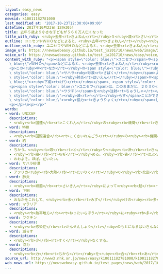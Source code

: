 ```yaml
---
layout: easy_news
categories: easy
newsid: k10011182781000
last_modified_at: '2017-10-23T12:30:00+09:00'
datetime: 2017年10月23日 12時30分
title: 去年５歳より小さな子どもが５６０万人亡くなった
title_with_ruby: <ruby>去年<rt>きょねん</rt></ruby>５<ruby>歳<rt>さい</rt></ruby>より<ruby>小<rt>ちい</rt></ruby>さな<ruby>子<rt>こ</rt></ruby>どもが５６０<ruby>万<rt>まん</rt></ruby><ruby>人<rt>にん</rt></ruby><ruby>亡<rt>な</rt></ruby>くなった
outline: ユニセフやＷＨＯなどによると、<ruby>去年<rt>きょねん</rt></ruby><ruby>世界<rt>せかい</rt></ruby>で、５<ruby>歳<rt>さい</rt></ruby>より<ruby>小<rt>ちい</rt></ruby>さな<ruby>子<rt>こ</rt></ruby>どもが５６０<ruby>万<rt>まん</rt></ruby><ruby>人<rt>にん</rt></ruby><ruby>亡<rt>な</rt></ruby>くなりました。
outline_with_ruby: ユニセフやＷＨＯなどによると、<ruby>去年<rt>きょねん</rt></ruby><ruby>世界<rt>せかい</rt></ruby>で、５<ruby>歳<rt>さい</rt></ruby>より<ruby>小<rt>ちい</rt></ruby>さな<ruby>子<rt>こ</rt></ruby>どもが５６０<ruby>万<rt>まん</rt></ruby><ruby>人<rt>にん</rt></ruby><ruby>亡<rt>な</rt></ruby>くなりました。
image_url: https://newswebeasy.github.io/test_ja201710/news/web/image/2017/10/23/K10011182781_1710191543_1710191548_01_02.jpg
voice_url: https://newswebeasy.github.io/test_ja201710/news/easy/voice/2017/10/23/k10011182781000.mp3
content_with_ruby: "<p><span style=\"color: blue;\">ユニセフ</span>や<span style=\"color:\
  \ blue;\">ＷＨＯ</span>などによると、<ruby>去年<rt>きょねん</rt></ruby><ruby>世界<rt>せかい</rt></ruby>で、５<ruby>歳<rt>さい</rt></ruby>より<ruby>小<rt>ちい</rt></ruby>さな<ruby>子<rt>こ</rt></ruby>どもが５６０<ruby>万<rt>まん</rt></ruby><ruby>人<rt>にん</rt></ruby><ruby>亡<rt>な</rt></ruby>くなりました。</p>\n\
  <p>この<ruby>中<rt>なか</rt></ruby>の<span style=\"color: blue;\"><ruby>約<rt>やく</rt></ruby></span>８０％は、インドなどの<ruby>南<rt>みなみ</rt></ruby>アジアと、ナイジェリアなど<span\
  \ style=\"color: blue;\">サハラ<ruby>砂漠<rt>さばく</rt></ruby></span>より<ruby>南<rt>みなみ</rt></ruby>にあるアフリカの<ruby>国<rt>くに</rt></ruby>に<ruby>住<rt>す</rt></ruby>んでいる<ruby>子<rt>こ</rt></ruby>どもたちでした。<ruby>汚<rt>きたな</rt></ruby>い<ruby>場所<rt>ばしょ</rt></ruby>で<ruby>生活<rt>せいかつ</rt></ruby>したり、<ruby>十分<rt>じゅうぶん</rt></ruby>に<ruby>食<rt>た</rt></ruby>べることができなかったりしていた<ruby>子<rt>こ</rt></ruby>どもたちが、<span\
  \ style=\"color: blue;\"><ruby>肺炎<rt>はいえん</rt></ruby></span>や<span style=\"color:\
  \ blue;\"><ruby>下痢<rt>げり</rt></ruby></span>、<span style=\"color: blue;\">マラリア</span>で<ruby>亡<rt>な</rt></ruby>くなりました。</p>\n\
  <p><span style=\"color: blue;\">ユニセフ</span>は、このままだと、２０３０<ruby>年<rt>ねん</rt></ruby>までに６０００<ruby>万<rt>まん</rt></ruby><ruby>人<rt>にん</rt></ruby>の<ruby>子<rt>こ</rt></ruby>どもが<ruby>亡<rt>な</rt></ruby>くなる<ruby>心配<rt>しんぱい</rt></ruby>があると<ruby>言<rt>い</rt></ruby>っています。しかし、<span\
  \ style=\"color: blue;\">ワクチン</span>を<ruby>注射<rt>ちゅうしゃ</rt></ruby>したり、きれいな<ruby>所<rt>ところ</rt></ruby>で<ruby>生活<rt>せいかつ</rt></ruby>できるようにしたら、<ruby>亡<rt>な</rt></ruby>くなる<ruby>子<rt>こ</rt></ruby>どもを<span\
  \ style=\"color: blue;\"><ruby>減<rt>へ</rt></ruby>らす</span>ことができるので、<ruby>多<rt>おお</rt></ruby>くの<ruby>人<rt>ひと</rt></ruby>に<span\
  \ style=\"color: blue;\"><ruby>協力<rt>きょうりょく</rt></ruby></span>してほしいと<ruby>言<rt>い</rt></ruby>っています。</p>\n\
  <p></p>\n<p></p>"
words:
- word: UNICEF
  descriptions:
  - <ruby><rb>国連</rb><rt>こくれん</rt></ruby>の<ruby><rb>機関</rb><rt>きかん</rt></ruby>の<ruby><rb>一</rb><rt>ひと</rt></ruby>つで、<ruby><rb>世界</rb><rt>せかい</rt></ruby>の<ruby><rb>国々</rb><rt>くにぐに</rt></ruby>の<ruby><rb>不幸</rb><rt>ふこう</rt></ruby>な<ruby><rb>子</rb><rt>こ</rt></ruby>どもたちを<ruby><rb>助</rb><rt>たす</rt></ruby>ける<ruby><rb>活動</rb><rt>かつどう</rt></ruby>をする。
- word: WHO
  descriptions:
  - <ruby><rb>国際連合</rb><rt>こくさいれんごう</rt></ruby>の<ruby><rb>機関</rb><rt>きかん</rt></ruby>の<ruby><rb>一</rb><rt>ひと</rt></ruby>つ。<ruby><rb>保健衛生問題</rb><rt>ほけんえいせいもんだい</rt></ruby>について、<ruby><rb>世界</rb><rt>せかい</rt></ruby>の<ruby><rb>国々</rb><rt>くにぐに</rt></ruby>が<ruby><rb>協力</rb><rt>きょうりょく</rt></ruby>し<ruby><rb>合</rb><rt>あ</rt></ruby>う<ruby><rb>機関</rb><rt>きかん</rt></ruby>。
- word: 約
  descriptions:
  - ちかう。<ruby><rb>取</rb><rt>と</rt></ruby>り<ruby><rb>決</rb><rt>き</rt></ruby>める。
  - <ruby><rb>縮</rb><rt>ちぢ</rt></ruby>める。<ruby><rb>省</rb><rt>はぶ</rt></ruby>く。<ruby><rb>簡単</rb><rt>かんたん</rt></ruby>にする。
  - おおよそ。ほぼ。だいたい。
- word: サハラ砂漠
  descriptions:
  - アフリカ<ruby><rb>大陸</rb><rt>たいりく</rt></ruby>の<ruby><rb>北部</rb><rt>ほくぶ</rt></ruby>にある、<ruby><rb>世界</rb><rt>せかい</rt></ruby>でもっとも<ruby><rb>大</rb><rt>おお</rt></ruby>きな<ruby><rb>砂漠</rb><rt>さばく</rt></ruby>。
- word: 肺炎
  descriptions:
  - <ruby><rb>細菌</rb><rt>さいきん</rt></ruby>によって<ruby><rb>起</rb><rt>お</rt></ruby>こる<ruby><rb>肺</rb><rt>はい</rt></ruby>の<ruby><rb>病気</rb><rt>びょうき</rt></ruby>。<ruby><rb>高</rb><rt>たか</rt></ruby>い<ruby><rb>熱</rb><rt>ねつ</rt></ruby>が<ruby><rb>出</rb><rt>で</rt></ruby>る。
- word: 下痢
  descriptions:
  - おなかをこわして、<ruby><rb>水</rb><rt>みず</rt></ruby>けの<ruby><rb>多</rb><rt>おお</rt></ruby>い<ruby><rb>大便</rb><rt>だいべん</rt></ruby>が<ruby><rb>出</rb><rt>で</rt></ruby>ること。<ruby><rb>腹</rb><rt>はら</rt></ruby>くだし。
- word: マラリア
  descriptions:
  - <ruby><rb>熱帯地方</rb><rt>ねったいちほう</rt></ruby>に<ruby><rb>多</rb><rt>おお</rt></ruby>い<ruby><rb>感染症</rb><rt>かんせんしょう</rt></ruby>。ハマダラカというカがなかだちをする。
- word: ワクチン
  descriptions:
  - <ruby><rb>感染症</rb><rt>かんせんしょう</rt></ruby>のもとになるばいきんなどから<ruby><rb>作</rb><rt>つく</rt></ruby>った<ruby><rb>薬</rb><rt>くすり</rt></ruby>。これを<ruby><rb>接種</rb><rt>せっしゅ</rt></ruby>して、その<ruby><rb>感染症</rb><rt>かんせんしょう</rt></ruby>にかからないようにする。
- word: 減らす
  descriptions:
  - <ruby><rb>少</rb><rt>すく</rt></ruby>なくする。
- word: 協力
  descriptions:
  - <ruby><rb>力</rb><rt>ちから</rt></ruby>を<ruby><rb>合</rb><rt>あ</rt></ruby>わせて、ものごとを<ruby><rb>行</rb><rt>おこな</rt></ruby>うこと。
source_url: http://www3.nhk.or.jp/news/easy/k10011182781000/k10011182781000.html
web_news_url: https://newswebeasy.github.io/test_pages/news/web/2017/10/19/ユニセフ5歳未満で死亡-去年1年で560万人
...
```

